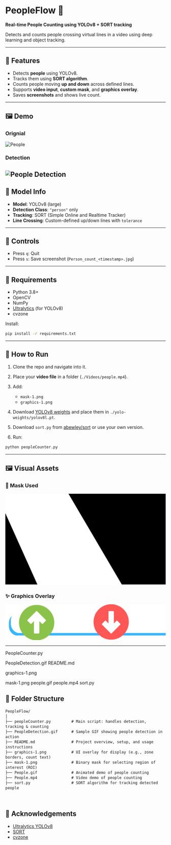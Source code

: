 # PeopleFlow 👣

**Real-time People Counting using YOLOv8 + SORT tracking**

Detects and counts people crossing virtual lines in a video using deep learning and object tracking.

---

## 🎯 Features

* Detects **people** using YOLOv8.
* Tracks them using **SORT algorithm**.
* Counts people moving **up and down** across defined lines.
* Supports **video input**, **custom mask**, and **graphics overlay**.
* Saves **screenshots** and shows live count.

---

## 🖼️ Demo
### Orignial
![People](people.gif)

### Detection
![People Detection](PeopleDetection.gif)
---


## 🧠 Model Info

* **Model**: YOLOv8 (large)
* **Detection Class**: `"person"` only
* **Tracking**: SORT (Simple Online and Realtime Tracker)
* **Line Crossing**: Custom-defined up/down lines with `tolerance`

---

## 📸 Controls

* Press `q`: Quit
* Press `s`: Save screenshot (`Person_count_<timestamp>.jpg`)

---

## 🔧 Requirements

* Python 3.8+
* OpenCV
* NumPy
* [Ultralytics](https://github.com/ultralytics/ultralytics) (for YOLOv8)
* cvzone

Install:

```bash
pip install -r requirements.txt
```

---

## 🚀 How to Run

1. Clone the repo and navigate into it.
2. Place your **video file** in a folder (`./Videos/people.mp4`).
3. Add:

   * `mask-1.png`
   * `graphics-1.png`
4. Download [YOLOv8 weights](https://github.com/ultralytics/assets/releases) and place them in `./yolo-weights/yolov8l.pt`.
5. Download `sort.py` from [abewley/sort](https://github.com/abewley/sort) or use your own version.
6. Run:

```bash
python peopleCounter.py
```


---

## 🖼️ Visual Assets

### 🎯 Mask Used

![Mask](mask-1.png)

### ✨ Graphics Overlay

![Graphics](graphics-1.png)

---


PeopleCounter.py

PeopleDetection.gif
README.md

graphics-1.png

mask-1.png
people.gif
people.mp4
sort.py

## 📂 Folder Structure

```
PeopleFlow/
│
├── peopleCounter.py         # Main script: handles detection, tracking & counting
├── PeopleDetection.gif      # Sample GIF showing people detection in action
├── README.md                # Project overview, setup, and usage instructions
├── graphics-1.png           # UI overlay for display (e.g., zone borders, count text)
├── mask-1.png               # Binary mask for selecting region of interest (ROI)
├── People.gif               # Animated demo of people counting
├── People.mp4               # Video demo of people counting
├── sort.py                  # SORT algorithm for tracking detected people



```


## 📎 Acknowledgements

* [Ultralytics YOLOv8](https://github.com/ultralytics/ultralytics)
* [SORT](https://github.com/abewley/sort)
* [cvzone](https://github.com/cvzone/cvzone)


